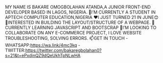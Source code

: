 MY NAME IS BAKARE OMOGBOLAHAN ATANDA,A JUNIOR FRONT-END DEVELOPER BASED IN LAGOS, NIGERIA.
👋I’M CURRENTLY A STUDENT IN APTECH COMPUTER EDUCATION,NIGERIA 
❤I JUST TURNED 21 IN JUNE😊
👀INTERESTED IN BUILDING THE LAYOUT/STRUCTURE OF A WEBPAGE.
🌱CURRENTLY LEARNING JAVASCRIPT AND BOOTSCRAP
💞️I’M LOOKING TO COLLABORATE ON ANY E-COMMERCE PROJECT, I LOVE WEBSITE TROUBLESHOOTING, SOLVING ERRORS.
📫GET IN TOUCH
  -WHATSAPP:https://wa.link/4mc3kq
  -TWITTER:https://twitter.com/bakaregbolahan0?s=21&t=ePxdinQZ9dQeUkhTpNLwHA
